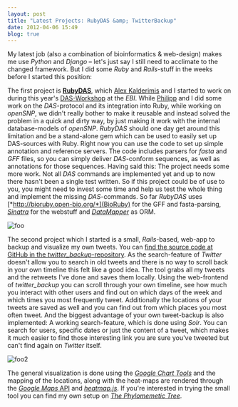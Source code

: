 ```yaml
---
layout: post
title: "Latest Projects: RubyDAS &amp; TwitterBackup"
date: 2012-04-06 15:49
blog: true
---
```

My latest job (also a combination of bioinformatics & web-design) makes me use *Python* and *Django* – let's just say I still need to acclimate to the changed framework. But I did some *Ruby* and *Rails*-stuff in the weeks before I started this position:

The first project is [**RubyDAS**](https://github.com/alexkalderimis/RubyDAS), which [Alex Kalderimis](https://github.com/alexkalderimis) and I started to work on during this year's [DAS-Workshop](/blog/2012/02/28/das-workshop-at-the-ebi/) at the *EBI*. While [Philipp](http://twitter.com/#!/PhilippBayer) and I did some work on the *DAS*-protocol and its integration into Ruby, while working on *openSNP*, we didn't really bother to make it reusable and instead solved the problem in a quick and dirty way, by just making it work with the internal database-models of *openSNP*. *RubyDAS* should one day get around this limitation and be a stand-alone gem which can be used to easily set up DAS-sources with Ruby. Right now you can use the code to set up simple annotation and reference servers. The code includes parsers for *fasta* and *GFF* files, so you can simply deliver *DAS*-conform sequences, as well as annotations for those sequences. Having said this: The project needs some more work. Not all *DAS* commands are implemented yet and up to now there hasn't been a single test written. So if this project could be of use to you, you might need to invest some time and help us test the whole thing and implement the missing *DAS*-commands. So far *RubyDAS* uses [*http://bioruby.open-bio.org/*](BioRuby) for the GFF and fasta-parsing, [*Sinatra*](http://www.sinatrarb.com/) for the webstuff and [*DataMapper*](http://datamapper.org/) as ORM.

![foo](/images/twitter_places.png)

The second project which I started is a small, *Rails*-based, web-app to backup and visualize my own tweets. You can [find the source code at GitHub in the *twitter_backup*-repository](https://github.com/gedankenstuecke/twitter_backup). As the search-feature of *Twitter* doesn't allow you to search in old tweets and there is no way to scroll back in your own timeline this felt like a good idea. The tool grabs all my tweets and the retweets I've done and saves them locally. Using the web-frontend of *twitter_backup* you can scroll through your own timeline, see how much you interact with other users and find out on which days of the week and which times you most frequently tweet. Additionally the locations of your tweets are saved as well and you can find out from which places you most often tweet. And the biggest advantage of your own tweet-backup is also implemented: A working search-feature, which is done using *Solr*. You can search for users, specific dates or just the content of a tweet, which makes it much easier to find those interesting link you are sure you've tweeted but can't find again on *Twitter* itself.

![foo2](/images/twitter_visuals.png)

The general visualization is done using the [*Google Chart Tools*](http://code.google.com/apis/chart/) and the mapping of the locations, along with the heat-maps are rendered through the [*Google Maps* API](https://developers.google.com/maps/) and [*heatmap.js*](http://www.patrick-wied.at/static/heatmapjs/). If you're interested in trying the small tool you can find my own setup on [*The Phylomemetic Tree*](http://phylomemetic-tree.de/twitter).
